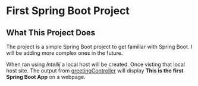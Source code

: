 # First Spring Boot Project

## What This Project Does

The project is a simple Spring Boot project to get familiar with Spring Boot. I will be adding  more complex
ones in the future.

When ran using *Intellij* a local  host will be created. Once visting  that local host site. The output from
[greetingController](src/main/java/com/example/Demo/tutorial/controller/greetingController.java) will display
**This is the first Spring Boot App** on a webpage.
